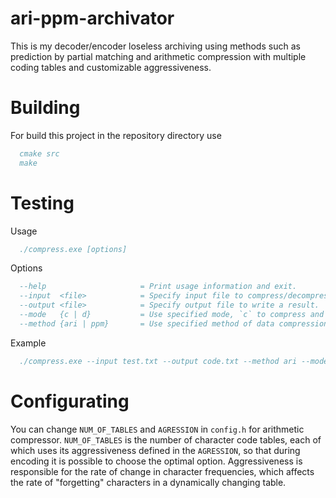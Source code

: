 # ari-ppm-archivator
This is my decoder/encoder loseless archiving using methods such as prediction by partial matching and arithmetic compression with multiple coding tables and customizable aggressiveness.
# Building
For build this project in the repository directory use
```bibtex
  cmake src
  make
```
# Testing
Usage
```bibtex
  ./compress.exe [options]
```
Options
```bibtex
  --help                     = Print usage information and exit.
  --input  <file>            = Specify input file to compress/decompress.
  --output <file>            = Specify output file to write a result.
  --mode   {c | d}           = Use specified mode, `c` to compress and `d` to decompress.
  --method {ari | ppm}       = Use specified method of data compression/decompression.
```
Example
```bibtex
  ./compress.exe --input test.txt --output code.txt --method ari --mode c
```
# Configurating
You can change ```NUM_OF_TABLES``` and ```AGRESSION``` in ```config.h``` for arithmetic compressor. ```NUM_OF_TABLES``` is the number of character code tables, each of which uses its aggressiveness defined in the ```AGRESSION```, so that during encoding it is possible to choose the optimal option. Aggressiveness is responsible for the rate of change in character frequencies, which affects the rate of "forgetting" characters in a dynamically changing table.
